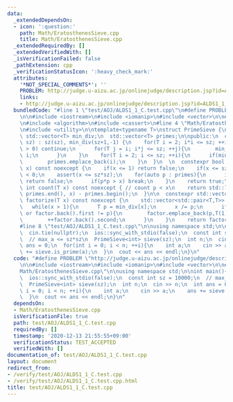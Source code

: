 ```yaml
---
data:
  _extendedDependsOn:
  - icon: ':question:'
    path: Math/EratosthenesSieve.cpp
    title: Math/EratosthenesSieve.cpp
  _extendedRequiredBy: []
  _extendedVerifiedWith: []
  _isVerificationFailed: false
  _pathExtension: cpp
  _verificationStatusIcon: ':heavy_check_mark:'
  attributes:
    '*NOT_SPECIAL_COMMENTS*': ''
    PROBLEM: http://judge.u-aizu.ac.jp/onlinejudge/description.jsp?id=ALDS1_1_C&lang=ja
    links:
    - http://judge.u-aizu.ac.jp/onlinejudge/description.jsp?id=ALDS1_1_C&lang=ja
  bundledCode: "#line 1 \"test/AOJ/ALDS1_1_C.test.cpp\"\n#define PROBLEM \"http://judge.u-aizu.ac.jp/onlinejudge/description.jsp?id=ALDS1_1_C&lang=ja\"\
    \n\n#include <iostream>\n#include <iomanip>\n#include <vector>\n\n#line 1 \"Math/EratosthenesSieve.cpp\"\
    \n#include <algorithm>\n#include <cassert>\n#line 4 \"Math/EratosthenesSieve.cpp\"\
    \n#include <utility>\n\ntemplate<typename T>\nstruct PrimeSieve {\n  T sz;\n \
    \ std::vector<T> min_div;\n  std::vector<T> primes;\n\npublic:\n  constexpr PrimeSieve(T\
    \ sz) : sz(sz), min_div(sz+1,-1) {\n    for(T i = 2; i*i <= sz; ++i){\n      if(min_div[i]\
    \ > 0) continue;\n      for(T j = i; i*j <= sz; ++j){\n        min_div[i*j] =\
    \ i;\n      }\n    }\n    for(T i = 2; i <= sz; ++i){\n      if(min_div[i] < 0)\n\
    \        primes.emplace_back(i);\n    }\n  }\n  \n  constexpr bool is_prime(T\
    \ x) const noexcept {\n    if(x <= 1) return false;\n    if(x <= sz) return min_div[x]\
    \ < 0;\n    assert(x <= sz*sz);\n    for(auto p : primes){\n      if(x%p == 0)\
    \ return false;\n      if(p*p > x) break;\n    }\n    return true;\n  }\n\n  constexpr\
    \ int count(T x) const noexcept { // count p < x\n    return std::lower_bound(primes.begin(),\
    \ primes.end(), x) - primes.begin();\n  }\n\n  constexpr std::vector<std::pair<T,T>>\
    \ factorize(T x) const noexcept {\n    std::vector<std::pair<T,T>> factor;\n \
    \   while(x > 1){\n      T p = min_div[x];\n      x /= p;\n      if(factor.empty()\
    \ or factor.back().first != p){\n        factor.emplace_back(p,T(1));\n      }else{\n\
    \        ++factor.back().second;\n      }\n    }\n    return factor;\n  }\n};\n\
    #line 8 \"test/AOJ/ALDS1_1_C.test.cpp\"\n\nusing namespace std;\n\nint main(){\n\
    \  cin.tie(nullptr);\n  ios::sync_with_stdio(false);\n  const int sz = 10000;\n\
    \  // max_a <= sz*sz\n  PrimeSieve<int> sieve(sz);\n  int n;\n  cin >> n;\n  int\
    \ ans = 0;\n  for(int i = 0; i < n; ++i){\n    int a;\n    cin >> a;\n    ans\
    \ += sieve.is_prime(a);\n  }\n  cout << ans << endl;\n}\n"
  code: "#define PROBLEM \"http://judge.u-aizu.ac.jp/onlinejudge/description.jsp?id=ALDS1_1_C&lang=ja\"\
    \n\n#include <iostream>\n#include <iomanip>\n#include <vector>\n\n#include \"\
    Math/EratosthenesSieve.cpp\"\n\nusing namespace std;\n\nint main(){\n  cin.tie(nullptr);\n\
    \  ios::sync_with_stdio(false);\n  const int sz = 10000;\n  // max_a <= sz*sz\n\
    \  PrimeSieve<int> sieve(sz);\n  int n;\n  cin >> n;\n  int ans = 0;\n  for(int\
    \ i = 0; i < n; ++i){\n    int a;\n    cin >> a;\n    ans += sieve.is_prime(a);\n\
    \  }\n  cout << ans << endl;\n}\n"
  dependsOn:
  - Math/EratosthenesSieve.cpp
  isVerificationFile: true
  path: test/AOJ/ALDS1_1_C.test.cpp
  requiredBy: []
  timestamp: '2020-12-13 21:55:55+09:00'
  verificationStatus: TEST_ACCEPTED
  verifiedWith: []
documentation_of: test/AOJ/ALDS1_1_C.test.cpp
layout: document
redirect_from:
- /verify/test/AOJ/ALDS1_1_C.test.cpp
- /verify/test/AOJ/ALDS1_1_C.test.cpp.html
title: test/AOJ/ALDS1_1_C.test.cpp
---
```


